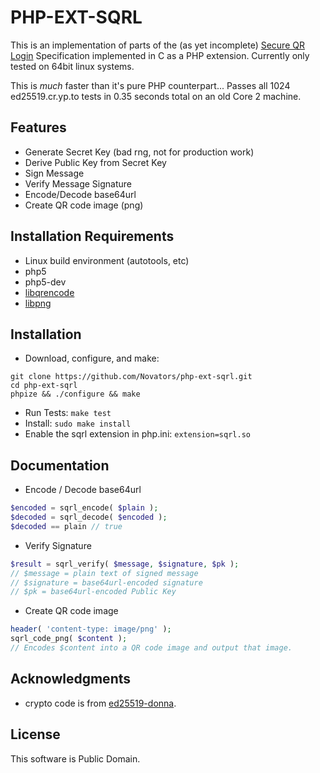 PHP-EXT-SQRL
============
This is an implementation of parts of the (as yet incomplete) [Secure QR Login](https://www.grc.com/sqrl/sqrl.htm) Specification implemented in C as a PHP extension.  Currently only tested on 64bit linux systems.

This is *much* faster than it's pure PHP counterpart... Passes all 1024 ed25519.cr.yp.to tests in 0.35 seconds total on an old Core 2 machine.

Features
--------
* Generate Secret Key (bad rng, not for production work)
* Derive Public Key from Secret Key
* Sign Message
* Verify Message Signature
* Encode/Decode base64url
* Create QR code image (png)

Installation Requirements
-------------------------
* Linux build environment (autotools, etc)
* php5
* php5-dev
* [libqrencode](http://fukuchi.org/works/qrencode/)
* [libpng](http://www.libpng.org/pub/png/libpng.html)

Installation
------------
* Download, configure, and make:

```
git clone https://github.com/Novators/php-ext-sqrl.git
cd php-ext-sqrl
phpize && ./configure && make
```

* Run Tests: `make test`
* Install: `sudo make install`
* Enable the sqrl extension in php.ini: `extension=sqrl.so`

Documentation
-------------
* Encode / Decode base64url
```php
$encoded = sqrl_encode( $plain );
$decoded = sqrl_decode( $encoded );
$decoded == plain // true
```
* Verify Signature
```php
$result = sqrl_verify( $message, $signature, $pk );
// $message = plain text of signed message
// $signature = base64url-encoded signature
// $pk = base64url-encoded Public Key
```

* Create QR code image
```php
header( 'content-type: image/png' );
sqrl_code_png( $content );
// Encodes $content into a QR code image and output that image.
```

Acknowledgments
---------------
* crypto code is from [ed25519-donna](https://github.com/floodyberry/ed25519-donna).

License
-------
This software is Public Domain.
